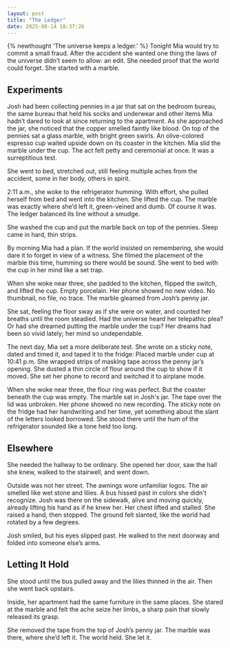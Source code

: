 ```yaml
---
layout: post
title: "The Ledger"
date: 2025-08-14 18:37:26
---
```


{% newthought 'The universe keeps a ledger.' %} Tonight Mia would try to commit a small fraud. After the accident she wanted one thing the laws of the universe didn’t seem to allow: an edit. She needed proof that the world could forget. She started with a marble.

<!--more-->

## Experiments

Josh had been collecting pennies in a jar that sat on the bedroom bureau, the same bureau that held his socks and underwear and other items Mia hadn’t dared to look at since returning to the apartment. As she approached the jar, she noticed that the copper smelled faintly like blood. On top of the pennies sat a glass marble, with bright green swirls. An olive-colored espresso cup waited upside down on its coaster in the kitchen. Mia slid the marble under the cup. The act felt petty and ceremonial at once. It was a surreptitious test.

She went to bed, stretched out, still feeling multiple aches from the accident, some in her body, others in spirit.

2:11 a.m., she woke to the refrigerator humming. With effort, she pulled herself from bed and went into the kitchen. She lifted the cup. The marble was exactly where she’d left it, green-veined and dumb. Of course it was. The ledger balanced its line without a smudge.

She washed the cup and put the marble back on top of the pennies. Sleep came in hard, thin strips.

By morning Mia had a plan. If the world insisted on remembering, she would dare it to forget in view of a witness. She filmed the placement of the marble this time, humming so there would be sound. She went to bed with the cup in her mind like a set trap.

When she woke near three, she padded to the kitchen, flipped the switch, and lifted the cup. Empty porcelain. Her phone showed no new video. No thumbnail, no file, no trace. The marble gleamed from Josh’s penny jar.

She sat, feeling the floor sway as if she were on water, and counted her breaths until the room steadied. Had the universe heard her telepathic plea? Or had she dreamed putting the marble under the cup? Her dreams had been so vivid lately; her mind so undependable.

The next day, Mia set a more deliberate test. She wrote on a sticky note, dated and timed it, and taped it to the fridge: Placed marble under cup at 10:41 p.m. She wrapped strips of masking tape across the penny jar’s opening. She dusted a thin circle of flour around the cup to show if it moved. She set her phone to record and switched it to airplane mode.

When she woke near three, the flour ring was perfect. But the coaster beneath the cup was empty. The marble sat in Josh's jar. The tape over the lid was unbroken. Her phone showed no new recording. The sticky note on the fridge had her handwriting and her time, yet something about the slant of the letters looked borrowed. She stood there until the hum of the refrigerator sounded like a tone held too long.

## Elsewhere

She needed the hallway to be ordinary. She opened her door, saw the hall she knew, walked to the stairwell, and went down.

Outside was not her street. The awnings wore unfamiliar logos. The air smelled like wet stone and lilies. A bus hissed past in colors she didn't recognize. Josh was there on the sidewalk, alive and moving quickly, already lifting his hand as if he knew her. Her chest lifted and stalled. She raised a hand, then stopped. The ground felt slanted, like the world had rotated by a few degrees.

Josh smiled, but his eyes slipped past. He walked to the next doorway and folded into someone else’s arms.

## Letting It Hold

She stood until the bus pulled away and the lilies thinned in the air. Then she went back upstairs.

Inside, her apartment had the same furniture in the same places. She stared at the marble and felt the ache seize her limbs, a sharp pain that slowly released its grasp.

She removed the tape from the top of Josh’s penny jar. The marble was there, where she’d left it. The world held. She let it.

